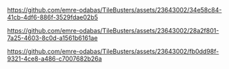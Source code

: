 



https://github.com/emre-odabas/TileBusters/assets/23643002/34e58c84-41cb-4df6-886f-3529fdae02b5



https://github.com/emre-odabas/TileBusters/assets/23643002/28a2f801-7a25-4603-8c0d-a1561b6161ae



https://github.com/emre-odabas/TileBusters/assets/23643002/fb0dd98f-9321-4ce8-a486-c7007682b26a

